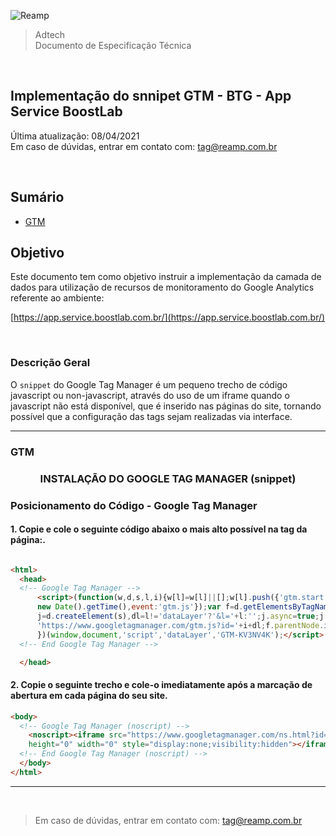 ![Reamp](https://github.com/adtechReamp/client/blob/main/logo.png?raw=true)

> Adtech<br />
> Documento de Especificação Técnica

<br />

## Implementação do snnipet GTM - BTG - App Service BoostLab
Última atualização: 08/04/2021 <br />
Em caso de dúvidas, entrar em contato com: [tag@reamp.com.br](tag@reamp.com.br)

<br />

## Sumário

- [GTM](#gtm)


## Objetivo
Este documento tem como objetivo instruir a implementação da camada de dados para utilização de recursos de monitoramento do Google Analytics referente ao ambiente:

[https://app.service.boostlab.com.br/](https://app.service.boostlab.com.br/)

<br />

### **Descrição Geral**

O `snippet` do Google Tag Manager é um pequeno trecho de código javascript ou non-javascript, através do uso de um iframe quando o javascript não está disponível, que é inserido nas páginas do site, tornando possível que a configuração das tags sejam realizadas via interface.

---
### GTM

<h3 align = 'center'> INSTALAÇÃO DO GOOGLE TAG MANAGER (snippet)</H3>

### **Posicionamento do Código - Google Tag Manager**

#### 1. Copie e cole o seguinte código abaixo o mais alto possível na tag <head> da página:.

```html

<html>
  <head>
  <!-- Google Tag Manager -->
      <script>(function(w,d,s,l,i){w[l]=w[l]||[];w[l].push({'gtm.start':
      new Date().getTime(),event:'gtm.js'});var f=d.getElementsByTagName(s)[0],
      j=d.createElement(s),dl=l!='dataLayer'?'&l='+l:'';j.async=true;j.src=
      'https://www.googletagmanager.com/gtm.js?id='+i+dl;f.parentNode.insertBefore(j,f);
      })(window,document,'script','dataLayer','GTM-KV3NV4K');</script>
  <!-- End Google Tag Manager -->

  </head>
```

#### 2. Copie o seguinte trecho e cole-o imediatamente após a marcação <body> de abertura em cada página do seu site.

```html
<body>
  <!-- Google Tag Manager (noscript) -->
    <noscript><iframe src="https://www.googletagmanager.com/ns.html?id=GTM-KV3NV4K"
    height="0" width="0" style="display:none;visibility:hidden"></iframe></noscript>
  <!-- End Google Tag Manager (noscript) -->
  </body>
</html>
```

---

<br />

> Em caso de dúvidas, entrar em contato com: [tag@reamp.com.br](tag@reamp.com.br)

<br />

<script> document.querySelector('h1').style.display = 'none' </script>
